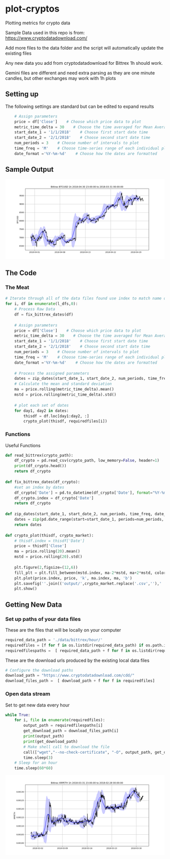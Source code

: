 # plot-cryptos
Plotting metrics for crypto data

Sample Data used in this repo is from: https://www.cryptodatadownload.com/

Add more files to the data folder and the script will automatically update the existing files

Any new data you add from cryptodatadownload for Bittrex 1h should work.

Gemini files are different and need extra parsing as they are one minute candles, but other exchanges may work with 1h plots

## Setting up

The following settings are standard but can be edited to expand results

```Python
    # Assign parameters
    price = df['Close']    # Choose which price data to plot
    metric_time_delta = 30    # Choose the time averaged for Mean Average and Mean Standard Deviation
    start_date_1 = '1/1/2018'    # Choose first start date time
    start_date_2 = '2/1/2018'    # Choose second start date time
    num_periods = 3    # Choose number of intervals to plot
    time_freq = 'M'    # Choose time-series range of each individual plot
    date_format ='%Y-%m-%d'    # Choose how the dates are formatted
```
## Sample Output

![Crypto Plot Sample](./output/Bittrex_BTCUSD_1h_2018-04-30_23-00-00_to_2018-03-31_00-00-00.png)

## The Code
### The Meat
```Python
# Iterate through all of the data files found use index to match name of input file
for i, df in enumerate(l_dfs,0):
    # Process Raw Data
    df = fix_bittrex_dates(df)

    # Assign parameters
    price = df['Close']    # Choose which price data to plot
    metric_time_delta = 30    # Choose the time averaged for Mean Average and Mean Standard Deviation
    start_date_1 = '1/1/2018'    # Choose first start date time
    start_date_2 = '2/1/2018'    # Choose second start date time
    num_periods = 3    # Choose number of intervals to plot
    time_freq = 'M'    # Choose time-series range of each individual plot
    date_format ='%Y-%m-%d'    # Choose how the dates are formatted
    
    # Process the assigned parameters 
    dates = zip_dates(start_date_1, start_date_2, num_periods, time_freq, date_format)
    # Calculate the mean and standard deviation
    ma = price.rolling(metric_time_delta).mean()
    mstd = price.rolling(metric_time_delta).std()

    # plot each set of dates
    for day1, day2 in dates:
        thisdf = df.loc[day1:day2, :]
        crypto_plot(thisdf, requiredfiles[i])

```

### Functions
Useful Functions
```Python
def read_bittrex(crypto_path):
    df_crypto = pd.read_csv(crypto_path, low_memory=False, header=1)
    print(df_crypto.head())
    return df_crypto

def fix_bittrex_dates(df_crypto):
    #set an index by dates
    df_crypto['Date'] = pd.to_datetime(df_crypto['Date'], format="%Y-%m-%d %I-%p", errors='coerce')
    df_crypto.index = df_crypto['Date']
    return df_crypto

def zip_dates(start_date_1, start_date_2, num_periods, time_freq, date_format):
    dates = zip(pd.date_range(start=start_date_1, periods=num_periods, freq=time_freq).format(formatter=lambda x: x.strftime(date_format)),pd.date_range(start=start_date_2, periods=num_periods, freq=time_freq).format(formatter=lambda x: x.strftime(date_format)))
    return dates

def crypto_plot(thisdf, crypto_market):
    # thisdf.index = thisdf['Date']
    price = thisdf['Close']
    ma = price.rolling(20).mean()
    mstd = price.rolling(20).std()

    plt.figure(2,figsize=(12,6))
    fill_plt = plt.fill_between(mstd.index, ma-2*mstd, ma+2*mstd, color='b', alpha=0.2)
    plt.plot(price.index, price, 'k', ma.index, ma, 'b')
    plt.savefig(''.join(('output/',crypto_market.replace('.csv',''),' ',str(pd.to_datetime(thisdf.Date.values[0])).replace(':','-'), ' to ',str(pd.to_datetime(thisdf.Date.values[-1])),'.png')).replace(':','-').replace(' ','_'))
    plt.show()
```


## Getting New Data

### Set up paths of your data files

These are the files that will be locally on your computer
```Python
required_data_path = './data/bittrex/hour/'
requiredfiles = [f for f in os.listdir(required_data_path) if os.path.isfile(os.path.join(required_data_path, f)) if 'Bittrex' in f ]
requiredfilespaths =  [ required_data_path + f for f in os.listdir(required_data_path) if os.path.isfile(os.path.join(required_data_path, f))]
```


These are the download urls produced by the existing local data files
```Python
# Configure the download paths
download_path = "https://www.cryptodatadownload.com/cdd/"
download_files_path =  [ download_path + f for f in requiredfiles]

```


### Open data stream
Set to get new data every hour

```Python
while True:
    for i, file in enumerate(requiredfiles):
        output_path = requiredfilespaths[i]
        get_download_path = download_files_path[i]
        print(output_path)
        print(get_download_path)
        # Make shell call to download the file
        call(["wget","--no-check-certificate", "-O", output_path, get_download_path])
        time.sleep(3)
    # Sleep for an hour
    time.sleep(60*60)
```

![Crypto Plot Sample](./output/Bittrex_XRPETH_1h_2018-03-31_23-00-00_to_2018-02-28_00-00-00.png)
